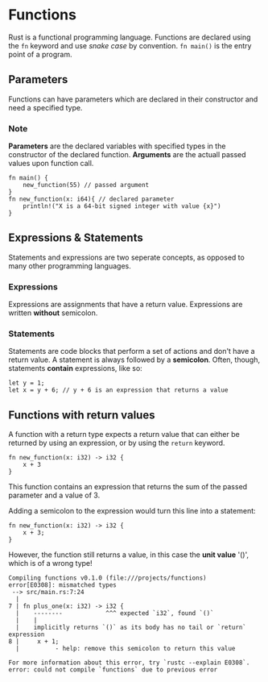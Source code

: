 Functions
=
Rust is a functional programming language.
Functions are declared using the `fn` keyword and use *snake case* by convention.
`fn main()` is the entry point of a program.

Parameters
--
Functions can have parameters which are declared in their constructor and need a specified type.

### Note
**Parameters** are the declared variables with specified types in the constructor of the declared function.
**Arguments** are the actuall passed values upon function call.
```
fn main() {
	new_function(55) // passed argument
}
fn new_function(x: i64){ // declared parameter
	println!("X is a 64-bit signed integer with value {x}")
}
```

Expressions & Statements
--
Statements and expressions are two seperate concepts, as opposed to many other programming languages.

### Expressions
Expressions are assignments that have a return value.
Expressions are written **without** semicolon.

### Statements
Statements are code blocks that perform a set of actions and don't have a return value.
A statement is always followed by a **semicolon**.
Often, though, statements **contain** expressions, like so:
```
let y = 1;
let x = y + 6; // y + 6 is an expression that returns a value
```

Functions with return values
--
A function with a return type expects a return value that can either be returned by using an expression, or by using the `return` keyword.
```
fn new_function(x: i32) -> i32 {
	x + 3
}
```
This function contains an expression that returns the sum of the passed parameter and a value of 3.

Adding a semicolon to the expression would turn this line into a statement:
```
fn new_function(x: i32) -> i32 {
	x + 3;
}
```
However, the function still returns a value, in this case the **unit value** '()', which is of a wrong type!
```
Compiling functions v0.1.0 (file:///projects/functions)
error[E0308]: mismatched types
 --> src/main.rs:7:24
  |
7 | fn plus_one(x: i32) -> i32 {
  |    --------            ^^^ expected `i32`, found `()`
  |    |
  |    implicitly returns `()` as its body has no tail or `return` expression
8 |     x + 1;
  |          - help: remove this semicolon to return this value

For more information about this error, try `rustc --explain E0308`.
error: could not compile `functions` due to previous error

```